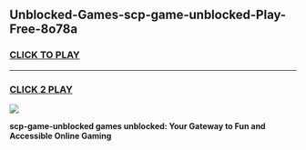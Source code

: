 
## Unblocked-Games-scp-game-unblocked-Play-Free-8o78a
<h3>
<a href="https://premium76.site?title=scp-game-unblocked&ref=20A">CLICK TO PLAY</a></h3>
<hr>

<h3>
<a href="https://premium76.site?title=scp-game-unblocked&ref=20A">CLICK 2 PLAY</a>
  
</h3>

<a href="https://premium76.site?title=scp-game-unblocked&ref=20A"><img src="https://clearcache.store/games.png"></a>


**scp-game-unblocked games unblocked: Your Gateway to Fun and Accessible Online Gaming**
